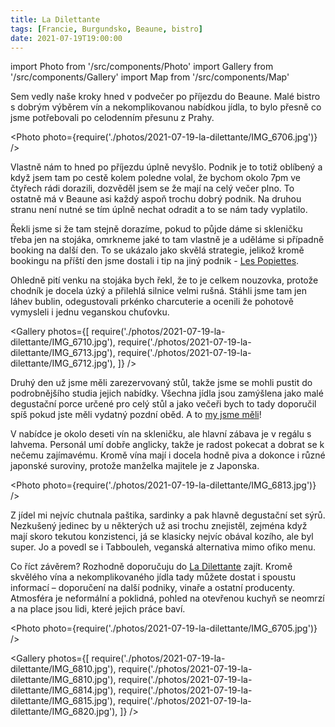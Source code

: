 ```yaml
---
title: La Dilettante
tags: [Francie, Burgundsko, Beaune, bistro]
date: 2021-07-19T19:00:00
---
```


import Photo from '/src/components/Photo'
import Gallery from '/src/components/Gallery'
import Map from '/src/components/Map'

Sem vedly naše kroky hned v podvečer po příjezdu do Beaune. Malé bistro s dobrým výběrem vín a nekomplikovanou nabídkou jídla, to bylo přesně co jsme potřebovali po celodenním přesunu z Prahy.

<!-- truncate -->

<Photo photo={require('./photos/2021-07-19-la-dilettante/IMG_6706.jpg')} />

Vlastně nám to hned po příjezdu úplně nevyšlo. Podnik je to totiž oblíbený a když jsem tam po cestě kolem poledne volal, že bychom okolo 7pm ve čtyřech rádi dorazili, dozvěděl jsem se že mají na celý večer plno. To ostatně má v Beaune asi každý aspoň trochu dobrý podnik. Na druhou stranu není nutné se tím úplně nechat odradit a to se nám tady vyplatilo.

Řekli jsme si že tam stejně dorazíme, pokud to půjde dáme si skleničku třeba jen na stojáka, omrkneme jaké to tam vlastně je a uděláme si případně booking na další den. To se ukázalo jako skvělá strategie, jelikož kromě bookingu na příští den jsme dostali i tip na jiný podnik - [Les Popiettes](/2021/07/19/les-popiettes).

Ohledně pití venku na stojáka bych řekl, že to je celkem nouzovka, protože chodník je docela úzký a přilehlá silnice velmi rušná. Stáhli jsme tam jen láhev bublin, odegustovali prkénko charcuterie a ocenili že pohotově vymysleli i jednu veganskou chuťovku.

<Gallery photos={[
require('./photos/2021-07-19-la-dilettante/IMG_6710.jpg'),
require('./photos/2021-07-19-la-dilettante/IMG_6713.jpg'),
require('./photos/2021-07-19-la-dilettante/IMG_6712.jpg'),
]} />

Druhý den už jsme měli zarezervovaný stůl, takže jsme se mohli pustit do podrobnějšího studia jejich nabídky. Všechna jídla jsou zamýšlena jako malé degustační porce určené pro celý stůl a jako večeři bych to tady doporučil spíš pokud jste měli vydatný pozdní oběd. A to [my jsme měli](/2021/07/20/la-cabotte)!

V nabídce je okolo deseti vín na skleničku, ale hlavní zábava je v regálu s lahvema. Personál umí dobře anglicky, takže je radost pokecat a dobrat se k nečemu zajímavému. Kromě vína mají i docela hodně piva a dokonce i různé japonské suroviny, protože manželka majitele je z Japonska.

<Photo photo={require('./photos/2021-07-19-la-dilettante/IMG_6813.jpg')} />

Z jídel mi nejvíc chutnala paštika, sardinky a pak hlavně degustační set sýrů. Nezkušený jedinec by u některých už asi trochu znejistěl, zejména když mají skoro tekutou konzistenci, já se klasicky nejvíc obával kozího, ale byl super. Jo a povedl se i Tabbouleh, veganská alternativa mimo ofiko menu.

Co říct závěrem? Rozhodně doporučuju do [La Dilettante](https://www.facebook.com/La-Dilettante-Beaune-175786925946189/) zajít. Kromě skvělého vína a nekomplikovaného jídla tady můžete dostat i spoustu informací &ndash;&nbsp;doporučení na další podniky, vinaře a ostatní producenty. Atmosféra je neformální a poklidná, pohled na otevřenou kuchyň se neomrzí a na place jsou lidi, které jejich práce baví.

<Photo photo={require('./photos/2021-07-19-la-dilettante/IMG_6705.jpg')} />

<Map src="https://www.google.com/maps/embed?pb=!1m14!1m8!1m3!1d10879.804575897198!2d4.833009!3d47.021564!3m2!1i1024!2i768!4f13.1!3m3!1m2!1s0x0%3A0xde4b5744363dba8f!2sLa%20Dilettante!5e0!3m2!1sen!2scz!4v1627817606414!5m2!1sen!2scz" />

<Gallery photos={[
require('./photos/2021-07-19-la-dilettante/IMG_6810.jpg'),
require('./photos/2021-07-19-la-dilettante/IMG_6810.jpg'),
require('./photos/2021-07-19-la-dilettante/IMG_6814.jpg'),
require('./photos/2021-07-19-la-dilettante/IMG_6815.jpg'),
require('./photos/2021-07-19-la-dilettante/IMG_6820.jpg'),
]} />

